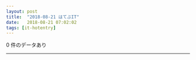```yaml
---
layout: post
title:  "2018-08-21 はてぶIT"
date:   2018-08-21 07:02:02
tags: [it-hotentry]
---
```

0 件のデータあり

<hr>
